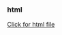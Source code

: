 <h3>html</h3>
<a href="https://s3.au-syd.cloud-object-storage.appdomain.cloud/kushal-ibm-cloud-storage/index.html?AWSAccessKeyId=2b6fe5bd8b4c4aa2a0941248fb73540b&Signature=y9XiHfp%2BJ0laZpYN1NzzAiCuVKg%3D&Expires=1601209809">Click for html file</a>
